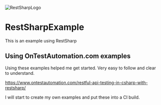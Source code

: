 ![RestSharpLogo](https://github.com/RobBrowning/RestSharpExample/blob/master/RestSharpExample/ReadMe_Images/RestSharp_logo.png)
      
# RestSharpExample
This is an example using RestSharp

## Using OnTestAutomation.com examples
Using these examples helped me get started. Very easy to follow and clear to understand.

https://www.ontestautomation.com/restful-api-testing-in-csharp-with-restsharp/

I will start to create my own examples and put these into a CI build.

